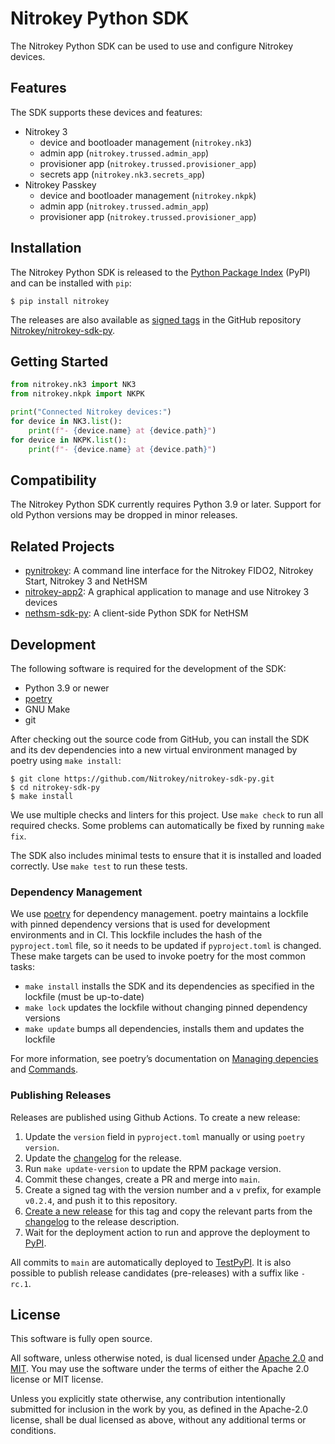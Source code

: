 # Nitrokey Python SDK

The Nitrokey Python SDK can be used to use and configure Nitrokey devices.

## Features

The SDK supports these devices and features:

- Nitrokey 3
  - device and bootloader management (`nitrokey.nk3`)
  - admin app (`nitrokey.trussed.admin_app`)
  - provisioner app (`nitrokey.trussed.provisioner_app`)
  - secrets app (`nitrokey.nk3.secrets_app`)
- Nitrokey Passkey
  - device and bootloader management (`nitrokey.nkpk`)
  - admin app (`nitrokey.trussed.admin_app`)
  - provisioner app (`nitrokey.trussed.provisioner_app`)

## Installation

The Nitrokey Python SDK is released to the [Python Package Index][pypi] (PyPI) and can be installed with `pip`:

[pypi]: https://pypi.org/project/nitrokey/

```
$ pip install nitrokey
```

The releases are also available as [signed tags][releases] in the GitHub repository [Nitrokey/nitrokey-sdk-py][github].

[releases]: https://github.com/Nitrokey/nitrokey-sdk-py/releases
[github]: https://github.com/Nitrokey/nitrokey-sdk-py

## Getting Started

```python
from nitrokey.nk3 import NK3
from nitrokey.nkpk import NKPK

print("Connected Nitrokey devices:")
for device in NK3.list():
    print(f"- {device.name} at {device.path}")
for device in NKPK.list():
    print(f"- {device.name} at {device.path}")
```

## Compatibility

The Nitrokey Python SDK currently requires Python 3.9 or later.
Support for old Python versions may be dropped in minor releases.

## Related Projects

- [pynitrokey](https://github.com/Nitrokey/pynitrokey):
  A command line interface for the Nitrokey FIDO2, Nitrokey Start, Nitrokey 3 and NetHSM
- [nitrokey-app2](https://github.com/nitrokey/nitrokey-app2):
  A graphical application to manage and use Nitrokey 3 devices
- [nethsm-sdk-py](https://github.com/Nitrokey/nethsm-sdk-py):
  A client-side Python SDK for NetHSM

## Development

The following software is required for the development of the SDK:

- Python 3.9 or newer
- [poetry](https://python-poetry.org/)
- GNU Make
- git

After checking out the source code from GitHub, you can install the SDK and its dev dependencies into a new virtual environment managed by poetry using `make install`:

```
$ git clone https://github.com/Nitrokey/nitrokey-sdk-py.git
$ cd nitrokey-sdk-py
$ make install
```

We use multiple checks and linters for this project.
Use `make check` to run all required checks.
Some problems can automatically be fixed by running `make fix`.

The SDK also includes minimal tests to ensure that it is installed and loaded correctly.
Use `make test` to run these tests.

### Dependency Management

We use [poetry](https://python-poetry.org) for dependency management.
poetry maintains a lockfile with pinned dependency versions that is used for development environments and in CI.
This lockfile includes the hash of the `pyproject.toml` file, so it needs to be updated if `pyproject.toml` is changed.
These make targets can be used to invoke poetry for the most common tasks:

- `make install` installs the SDK and its dependencies as specified in the lockfile (must be up-to-date)
- `make lock` updates the lockfile without changing pinned dependency versions
- `make update` bumps all dependencies, installs them and updates the lockfile

For more information, see poetry’s documentation on [Managing depencies](https://python-poetry.org/docs/managing-dependencies/) and [Commands](https://python-poetry.org/docs/cli/).

### Publishing Releases

Releases are published using Github Actions.
To create a new release:
1. Update the `version` field in `pyproject.toml` manually or using `poetry version`.
2. Update the [changelog](./CHANGELOG.md) for the release.
3. Run `make update-version` to update the RPM package version.
4. Commit these changes, create a PR and merge into `main`.
5. Create a signed tag with the version number and a `v` prefix, for example `v0.2.4`, and push it to this repository.
6. [Create a new release](https://github.com/Nitrokey/nitrokey-sdk-py/releases/new) for this tag and copy the relevant parts from the [changelog](./CHANGELOG.md) to the release description.
7. Wait for the deployment action to run and approve the deployment to [PyPI](https://pypi.org/p/nitrokey).

All commits to `main` are automatically deployed to [TestPyPI](https://test.pypi.org/p/nitrokey).
It is also possible to publish release candidates (pre-releases) with a suffix like `-rc.1`.

## License

This software is fully open source.

All software, unless otherwise noted, is dual licensed under [Apache 2.0](./LICENSES/Apache-2.0.txt) and [MIT](./LICENSES/MIT.txt).
You may use the software under the terms of either the Apache 2.0 license or MIT license.

Unless you explicitly state otherwise, any contribution intentionally submitted for inclusion in the work by you, as defined in the Apache-2.0 license, shall be dual licensed as above, without any additional terms or conditions.
